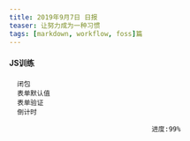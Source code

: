 ```yaml
---
title: 2019年9月7日 日报 
teaser: 让努力成为一种习惯
tags: [markdown, workflow, foss]篇
---
```


#### JS训练
  ```
	闭包
	表单默认值
	表单验证
	倒计时
  ```
								        进度:99%



